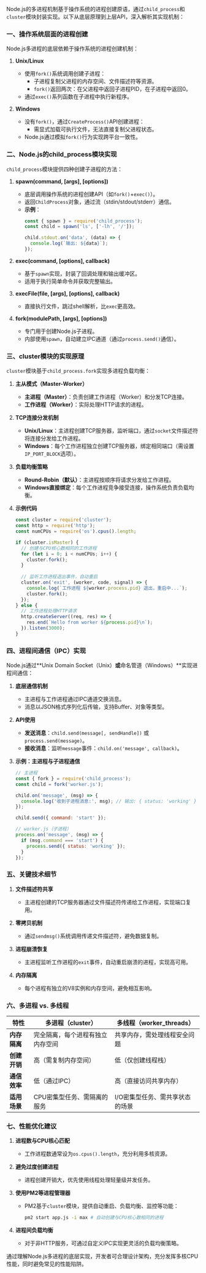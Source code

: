 Node.js的多进程机制基于操作系统的进程创建原语，通过`child_process`和`cluster`模块封装实现。以下从底层原理到上层API，深入解析其实现机制：


### **一、操作系统层面的进程创建**
Node.js多进程的底层依赖于操作系统的进程创建机制：

1. **Unix/Linux**  
   - 使用`fork()`系统调用创建子进程：  
     - 子进程复制父进程的内存空间、文件描述符等资源。  
     - `fork()`返回两次：在父进程中返回子进程PID，在子进程中返回0。  
   - 通过`exec()`系列函数在子进程中执行新程序。

2. **Windows**  
   - 没有`fork()`，通过`CreateProcess()`API创建进程：  
     - 需显式加载可执行文件，无法直接复制父进程状态。  
   - Node.js通过模拟`fork()`行为实现跨平台一致性。


### **二、Node.js的child_process模块实现**
`child_process`模块提供四种创建子进程的方法：

1. **spawn(command, [args], [options])**  
   - 底层调用操作系统的进程创建API（如`fork()`+`exec()`）。  
   - 返回`ChildProcess`对象，通过流（stdin/stdout/stderr）通信。  
   - **示例**：  
     ```javascript
     const { spawn } = require('child_process');
     const child = spawn('ls', ['-lh', '/']);
     
     child.stdout.on('data', (data) => {
       console.log(`输出: ${data}`);
     });
     ```

2. **exec(command, [options], callback)**  
   - 基于`spawn`实现，封装了回调处理和输出缓冲区。  
   - 适用于执行简单命令并获取完整输出。  

3. **execFile(file, [args], [options], callback)**  
   - 直接执行文件，跳过shell解析，比`exec`更高效。  

4. **fork(modulePath, [args], [options])**  
   - 专门用于创建Node.js子进程。  
   - 内部使用`spawn`，自动建立IPC通道（通过`process.send()`通信）。  


### **三、cluster模块的实现原理**
`cluster`模块基于`child_process.fork`实现多进程负载均衡：

1. **主从模式（Master-Worker）**  
   - **主进程（Master）**：负责创建工作进程（Worker）和分发TCP连接。  
   - **工作进程（Worker）**：实际处理HTTP请求的进程。  

2. **TCP连接分发机制**  
   - **Unix/Linux**：主进程创建TCP服务器，监听端口，通过`socket`文件描述符将连接分发给工作进程。  
   - **Windows**：每个工作进程独立创建TCP服务器，绑定相同端口（需设置`IP_PORT_BLOCK`选项）。  

3. **负载均衡策略**  
   - **Round-Robin（默认）**：主进程按顺序将请求分发给工作进程。  
   - **Windows直接绑定**：每个工作进程竞争接受连接，操作系统负责负载均衡。  

4. **示例代码**  
   ```javascript
   const cluster = require('cluster');
   const http = require('http');
   const numCPUs = require('os').cpus().length;
   
   if (cluster.isMaster) {
     // 创建与CPU核心数相同的工作进程
     for (let i = 0; i < numCPUs; i++) {
       cluster.fork();
     }
     
     // 监听工作进程退出事件，自动重启
     cluster.on('exit', (worker, code, signal) => {
       console.log(`工作进程 ${worker.process.pid} 退出，重启中...`);
       cluster.fork();
     });
   } else {
     // 工作进程处理HTTP请求
     http.createServer((req, res) => {
       res.end(`Hello from worker ${process.pid}\n`);
     }).listen(3000);
   }
   ```


### **四、进程间通信（IPC）实现**
Node.js通过**Unix Domain Socket（Unix）**或**命名管道（Windows）**实现进程间通信：

1. **底层通信机制**  
   - 主进程与工作进程通过IPC通道交换消息。  
   - 消息以JSON格式序列化后传输，支持Buffer、对象等类型。  

2. **API使用**  
   - **发送消息**：`child.send(message[, sendHandle])` 或 `process.send(message)`。  
   - **接收消息**：监听`message`事件：`child.on('message', callback)`。  

3. **示例：主进程与子进程通信**  
   ```javascript
   // 主进程
   const { fork } = require('child_process');
   const child = fork('worker.js');
   
   child.on('message', (msg) => {
     console.log('收到子进程消息:', msg); // 输出: { status: 'working' }
   });
   
   child.send({ command: 'start' });
   
   // worker.js（子进程）
   process.on('message', (msg) => {
     if (msg.command === 'start') {
       process.send({ status: 'working' });
     }
   });
   ```


### **五、关键技术细节**
1. **文件描述符共享**  
   - 主进程创建的TCP服务器通过文件描述符传递给工作进程，实现端口复用。  

2. **零拷贝机制**  
   - 通过`sendmsg()`系统调用传递文件描述符，避免数据复制。  

3. **进程崩溃恢复**  
   - 主进程监听工作进程的`exit`事件，自动重启崩溃的进程，实现高可用。  

4. **内存隔离**  
   - 每个进程有独立的V8实例和内存空间，避免相互影响。  


### **六、多进程 vs. 多线程**
| **特性**          | **多进程（cluster）**               | **多线程（worker_threads）**       |
|-------------------|-------------------------------------|------------------------------------|
| **内存隔离**      | 完全隔离，每个进程有独立内存空间    | 共享内存，需处理线程安全问题       |
| **创建开销**      | 高（需复制内存空间）                | 低（仅创建线程栈）                 |
| **通信效率**      | 低（通过IPC）                       | 高（直接访问共享内存）             |
| **适用场景**      | CPU密集型任务、需隔离的服务         | I/O密集型任务、需共享状态的场景    |


### **七、性能优化建议**
1. **进程数与CPU核心匹配**  
   - 工作进程数通常设为`os.cpus().length`，充分利用多核资源。  

2. **避免过度创建进程**  
   - 进程创建开销大，优先使用线程处理轻量级并发任务。  

3. **使用PM2等进程管理器**  
   - PM2基于`cluster`模块，提供自动重启、负载均衡、监控等功能：  
     ```bash
     pm2 start app.js -i max # 自动创建与CPU核心数相同的进程
     ```

4. **进程间负载均衡**  
   - 对于非HTTP服务，可通过自定义IPC实现更灵活的负载均衡策略。  


通过理解Node.js多进程的底层实现，开发者可合理设计架构，充分发挥多核CPU性能，同时避免常见的性能陷阱。